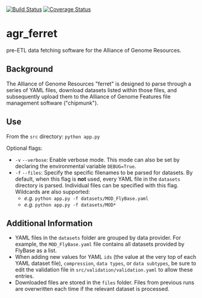 [![Build Status](https://travis-ci.org/alliance-genome/agr_ferret.svg?branch=master)](https://travis-ci.org/alliance-genome/agr_ferret)
[![Coverage Status](https://coveralls.io/repos/github/alliance-genome/agr_ferret/badge.svg?branch=AGR-1606)](https://coveralls.io/github/alliance-genome/agr_ferret?branch=AGR-1606)
# agr_ferret
pre-ETL data fetching software for the Alliance of Genome Resources.

## Background
The Alliance of Genome Resources "ferret" is designed to parse through a series of YAML files, download datasets listed within those files, and subsequently upload them to the Alliance of Genome Features file management software ("chipmunk").

## Use

From the `src` directory: `python app.py`

Optional flags:
-  `-v` `--verbose`: Enable verbose mode. This mode can also be set by declaring the environmental variable `DEBUG=True`.
-  `-f` `--files`:  Specify the specific filenames to be parsed for datasets. By default, when this flag is **not** used, every YAML file in the `datasets` directory is parsed. Individual files can be specified with this flag. Wildcards are also supported:
    -  _e.g._ `python app.py -f datasets/MOD_FlyBase.yaml`
    -  _e.g._ `python app.py -f datasets/MOD*`

## Additional Information

- YAML files in the `datasets` folder are grouped by data provider. For example, the `MOD_FlyBase.yaml` file contains all datasets provided by FlyBase as a list. 
- When adding new values for YAML `ids` (the value at the very top of each YAML dataset file), `compression`, `data types`, or `data subtypes`, be sure to edit the validation file in `src/validation/validation.yaml` to allow these entries.
- Downloaded files are stored in the `files` folder. Files from previous runs are overwritten each time if the relevant dataset is processed.